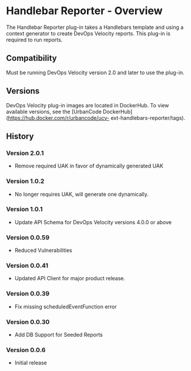 
# Handlebar Reporter - Overview

The Handlebar Reporter plug-in takes a Handlebars template and using a context generator to create DevOps Velocity reports. This plug-in is required to run reports.

## Compatibility

Must be running DevOps Velocity version 2.0 and later to use the plug-in.

## Versions

DevOps Velocity plug-in images are located in DockerHub. To view available versions, see the [UrbanCode DockerHub](https://hub.docker.com/r/urbancode/ucv- ext-handlebars-reporter/tags).

## History

### Version 2.0.1

* Remove required UAK in favor of dynamically generated UAK

### Version 1.0.2

* No longer requires UAK, will generate one dynamically.

### Version 1.0.1

* Update API Schema for DevOps Velocity versions 4.0.0 or above

### Version 0.0.59

* Reduced Vulnerabilities

### Version 0.0.41

* Updated API Client for major product release.

### Version 0.0.39

* Fix missing scheduledEventFunction error

### Version 0.0.30

* Add DB Support for Seeded Reports

### Version 0.0.6

* Initial release
